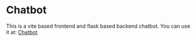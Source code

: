 # Chatbot

This is a vite based frontend and flask based backend chatbot. You can use it at: [Chatbot](https://chatbot-vite-theta.vercel.app/)
